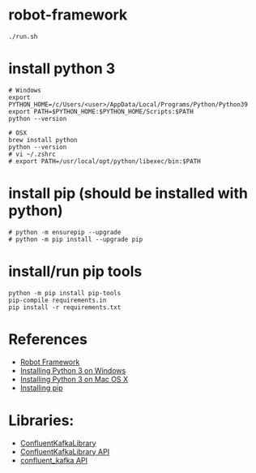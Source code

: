 # robot-framework
    ./run.sh

# install python 3
    # Windows
    export PYTHON_HOME=/c/Users/<user>/AppData/Local/Programs/Python/Python39
    export PATH=$PYTHON_HOME:$PYTHON_HOME/Scripts:$PATH
    python --version
    
    # OSX
    brew install python
    python --version
    # vi ~/.zshrc
    # export PATH=/usr/local/opt/python/libexec/bin:$PATH

# install pip (should be installed with python)
    # python -m ensurepip --upgrade
    # python -m pip install --upgrade pip

# install/run pip tools
    python -m pip install pip-tools
    pip-compile requirements.in
    pip install -r requirements.txt

# References
* [Robot Framework](https://robotframework.org/)
* [Installing Python 3 on Windows](https://www.python.org/downloads/windows/)
* [Installing Python 3 on Mac OS X](https://docs.python-guide.org/starting/install3/osx/)
* [Installing pip](https://pip.pypa.io/en/stable/installation/)

# Libraries:
* [ConfluentKafkaLibrary](https://github.com/robooo/robotframework-ConfluentKafkaLibrary)
* [ConfluentKafkaLibrary API](https://robooo.github.io/robotframework-ConfluentKafkaLibrary/)
* [confluent_kafka API](https://docs.confluent.io/platform/current/clients/confluent-kafka-python/html/index.html)


